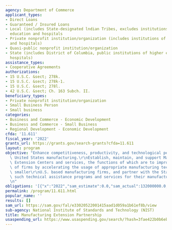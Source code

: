 ```yaml
---
agency: Department of Commerce
applicant_types:
- Direct Loans
- Guaranteed / Insured Loans
- Local (includes State-designated lndian Tribes, excludes institutions of higher
  education and hospitals
- Private nonprofit institution/organization (includes institutions of higher education
  and hospitals)
- Quasi-public nonprofit institution/organization
- State (includes District of Columbia, public institutions of higher education and
  hospitals)
assistance_types:
- Cooperative Agreements
authorizations:
- 15 U.S.C. &sect; 278k.
- 15 U.S.C. &sect; 278k-1.
- 15 U.S.C. &sect; 278l.
- 42 U.S.C. &sect; Ch. 163 Subch. II.
beneficiary_types:
- Private nonprofit institution/organization
- Small Business Person
- Small business
categories:
- Business and Commerce - Economic Development
- Business and Commerce - Small Business
- Regional Development - Economic Development
cfda: '11.611'
fiscal_year: '2022'
grants_url: https://grants.gov/search-grants?cfda=11.611
layout: program
objective: "Enhance competitiveness, productivity, and technological performance in\
  \ United States manufacturing.\r\nEstablish, maintain, and support Manufacturing\
  \ Extension Centers and services, the functions of which are to improve the competitiveness\
  \ of firms by accelerating the usage of appropriate manufacturing technology by\
  \ smaller\r\nU.S. based manufacturing firms, and partner with the States in developing\
  \ such technical assistance programs and services for their manufacturing base.\r\
  \n"
obligations: '[{"x":"2022","sam_estimate":0.0,"sam_actual":132000000.0,"usa_spending_actual":127207857.35},{"x":"2023","sam_estimate":162881000.0,"sam_actual":0.0,"usa_spending_actual":154995348.6},{"x":"2024","sam_estimate":144859000.0,"sam_actual":0.0,"usa_spending_actual":145370434.87}]'
permalink: /program/11.611.html
popular_name: ''
results: []
sam_url: https://sam.gov/fal/e33020522001415aad1d059a1b61ef8b/view
sub-agency: National Institute of Standards and Technology (NIST)
title: Manufacturing Extension Partnership
usaspending_url: https://www.usaspending.gov/search/?hash=3fae422b0b6eb1e105708601c3441d3c
---
```

